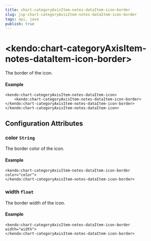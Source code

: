 ```yaml
---
title: chart-categoryAxisItem-notes-dataItem-icon-border
slug: jsp-chart-categoryAxisItem-notes-dataItem-icon-border
tags: api, java
publish: true
---
```


# \<kendo:chart-categoryAxisItem-notes-dataItem-icon-border\>

The border of the icon.

#### Example
    <kendo:chart-categoryAxisItem-notes-dataItem-icon>
        <kendo:chart-categoryAxisItem-notes-dataItem-icon-border></kendo:chart-categoryAxisItem-notes-dataItem-icon-border>
    </kendo:chart-categoryAxisItem-notes-dataItem-icon>

## Configuration Attributes

### color `String`

The border color of the icon.

#### Example
    <kendo:chart-categoryAxisItem-notes-dataItem-icon-border color="color">
    </kendo:chart-categoryAxisItem-notes-dataItem-icon-border>

### width `float`

The border width of the icon.

#### Example
    <kendo:chart-categoryAxisItem-notes-dataItem-icon-border width="width">
    </kendo:chart-categoryAxisItem-notes-dataItem-icon-border>

